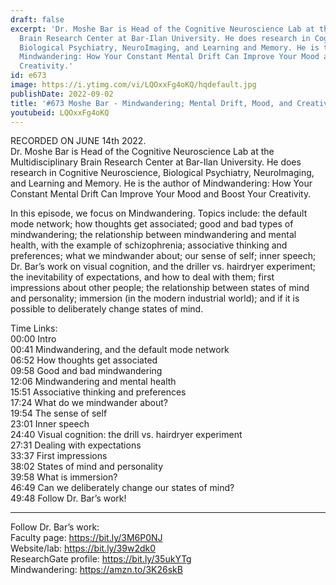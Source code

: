 ```yaml
---
draft: false
excerpt: 'Dr. Moshe Bar is Head of the Cognitive Neuroscience Lab at the Multidisciplinary
  Brain Research Center at Bar-Ilan University. He does research in Cognitive Neuroscience,
  Biological Psychiatry, NeuroImaging, and Learning and Memory. He is the author of
  Mindwandering: How Your Constant Mental Drift Can Improve Your Mood and Boost Your
  Creativity.'
id: e673
image: https://i.ytimg.com/vi/LQOxxFg4oKQ/hqdefault.jpg
publishDate: 2022-09-02
title: '#673 Moshe Bar - Mindwandering; Mental Drift, Mood, and Creativity'
youtubeid: LQOxxFg4oKQ
---
```

RECORDED ON JUNE 14th 2022.  
Dr. Moshe Bar is Head of the Cognitive Neuroscience Lab at the Multidisciplinary Brain Research Center at Bar-Ilan University. He does research in Cognitive Neuroscience, Biological Psychiatry, NeuroImaging, and Learning and Memory. He is the author of Mindwandering: How Your Constant Mental Drift Can Improve Your Mood and Boost Your Creativity.

In this episode, we focus on Mindwandering. Topics include: the default mode network; how thoughts get associated; good and bad types of mindwandering; the relationship between mindwandering and mental health, with the example of schizophrenia; associative thinking and preferences; what we mindwander about; our sense of self; inner speech; Dr. Bar’s work on visual cognition, and the driller vs. hairdryer experiment; the inevitability of expectations, and how to deal with them; first impressions about other people; the relationship between states of mind and personality; immersion (in the modern industrial world); and if it is possible to deliberately change states of mind.

Time Links:  
00:00 Intro  
00:41  Mindwandering, and the default mode network  
06:52  How thoughts get associated  
09:58  Good and bad mindwandering  
12:06  Mindwandering and mental health  
15:51  Associative thinking and preferences  
17:24  What do we mindwander about?  
19:54  The sense of self  
23:01  Inner speech  
24:40  Visual cognition: the drill vs. hairdryer experiment  
27:31  Dealing with expectations  
33:37  First impressions  
38:02  States of mind and personality  
39:58  What is immersion?  
46:49  Can we deliberately change our states of mind?  
49:48  Follow Dr. Bar’s work!

---

Follow Dr. Bar’s work:  
Faculty page: https://bit.ly/3M6P0NJ  
Website/lab: https://bit.ly/39w2dk0  
ResearchGate profile: https://bit.ly/35ukYTg  
Mindwandering: https://amzn.to/3K26skB
